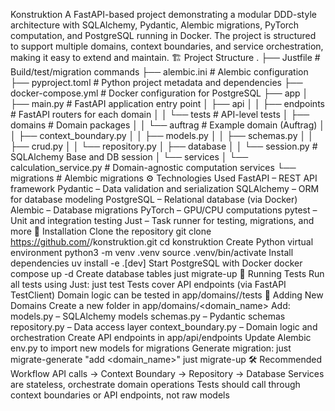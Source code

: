 Konstruktion
A FastAPI-based project demonstrating a modular DDD-style architecture with SQLAlchemy, Pydantic, Alembic migrations, PyTorch computation, and PostgreSQL running in Docker.
The project is structured to support multiple domains, context boundaries, and service orchestration, making it easy to extend and maintain.
🏗 Project Structure
.
├── Justfile                  # Build/test/migration commands
├── alembic.ini               # Alembic configuration
├── pyproject.toml            # Python project metadata and dependencies
├── docker-compose.yml        # Docker configuration for PostgreSQL
├── app
│   ├── main.py               # FastAPI application entry point
│   ├── api
│   │   ├── endpoints         # FastAPI routers for each domain
│   │   └── tests             # API-level tests
│   ├── domains               # Domain packages
│   │   └── auftrag           # Example domain (Auftrag)
│   │       ├── context_boundary.py
│   │       ├── models.py
│   │       ├── schemas.py
│   │       ├── crud.py
│   │       └── repository.py
│   ├── database
│   │   └── session.py        # SQLAlchemy Base and DB session
│   └── services
│       └── calculation_service.py  # Domain-agnostic computation services
└── migrations                # Alembic migrations
⚙ Technologies Used
FastAPI – REST API framework
Pydantic – Data validation and serialization
SQLAlchemy – ORM for database modeling
PostgreSQL – Relational database (via Docker)
Alembic – Database migrations
PyTorch – GPU/CPU computations
pytest – Unit and integration testing
Just – Task runner for testing, migrations, and more
🚀 Installation
Clone the repository
git clone https://github.com/<your-username>/konstruktion.git
cd konstruktion
Create Python virtual environment
python3 -m venv .venv
source .venv/bin/activate
Install dependencies
uv install -e .[dev]
Start PostgreSQL with Docker
docker compose up -d
Create database tables
just migrate-up
🧪 Running Tests
Run all tests using Just:
just test
Tests cover API endpoints (via FastAPI TestClient)
Domain logic can be tested in app/domains/<domain>/tests
📝 Adding New Domains
Create a new folder in app/domains/<domain_name>
Add:
models.py – SQLAlchemy models
schemas.py – Pydantic schemas
repository.py – Data access layer
context_boundary.py – Domain logic and orchestration
Create API endpoints in app/api/endpoints
Update Alembic env.py to import new models for migrations
Generate migration:
just migrate-generate "add <domain_name>"
just migrate-up
🛠 Recommended Workflow
API calls → Context Boundary → Repository → Database
Services are stateless, orchestrate domain operations
Tests should call through context boundaries or API endpoints, not raw models